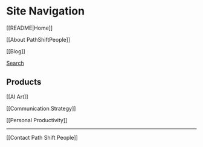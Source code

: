 # Site Navigation

[[README|Home]]  

[[About PathShiftPeople]]  

[[Blog]]  

[Search](/search.html)  

## Products

[[AI Art]]  

[[Communication Strategy]]  

[[Personal Productivity]]  

---

[[Contact Path Shift People]]  